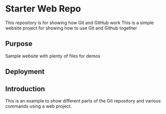 # Starter Web Repo

This repository is for showing how Git and GitHub work
This is a simple website project for showing how to use Git and Github together

## Purpose

Sample website with plenty of files for demos

## Deployment


## Introduction

This is an example to show different parts of the Git repository and various commands using a web project.